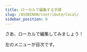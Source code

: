 ```yaml
---
title: ローカルで編集する手順
slug: /ASOBINON/contribute/local/
sidebar_position: 0
---
```


さあ、ローカルで編集してみましょう！

左のメニューが目次です。
